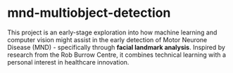 # mnd-multiobject-detection
This project is an early-stage exploration into how machine learning and computer vision might assist in the early detection of Motor Neurone Disease (MND) - specifically through **facial landmark analysis**. Inspired by research from the Rob Burrow Centre, it combines technical learning with a personal interest in healthcare innovation.
